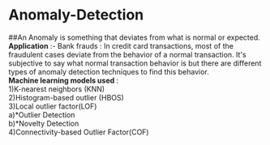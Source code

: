 # Anomaly-Detection
##An Anomaly is something that deviates from what is normal or expected. <br>
**Application** :- Bank frauds :  In credit card transactions, most of the fraudulent cases deviate from the behavior of a normal transaction. It's subjective to say what normal transaction behavior is but there are different types of anomaly detection techniques to find this behavior. <br>
**Machine learning models used** : <br>
1)K-nearest neighbors (KNN) <br>
2)Histogram-based outlier (HBOS) <br>
3)Local outlier factor(LOF) <br>
   a)*Outlier Detection <br>
   b)*Novelty Detection <br>
4)Connectivity-based Outlier Factor(COF) <br>
